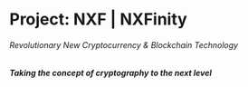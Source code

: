 # Project: NXF | NXFinity
###### Revolutionary New Cryptocurrency & Blockchain Technology
##### Taking the concept of cryptography to the next level
